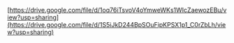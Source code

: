 [https://drive.google.com/file/d/1oq76iTsvoV4oYmweWKs1WIcZaewozEBu/view?usp=sharing](https://drive.google.com/file/d/1S5iJkD244BpSOuFipKPSX1p1_C0rZbLh/view?usp=sharing)
